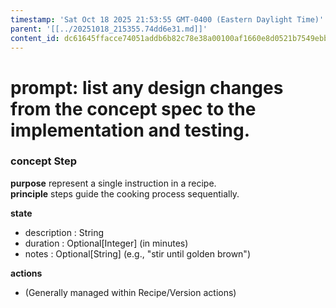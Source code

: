 ```yaml
---
timestamp: 'Sat Oct 18 2025 21:53:55 GMT-0400 (Eastern Daylight Time)'
parent: '[[../20251018_215355.74dd6e31.md]]'
content_id: dc61645ffacce74051addb6b82c78e38a00100af1660e8d0521b7549ebb42b1f
---
```


# prompt: list any design changes from the concept spec to the implementation and testing.

### concept Step

**purpose** represent a single instruction in a recipe.\
**principle** steps guide the cooking process sequentially.

**state**

* description : String
* duration : Optional\[Integer] (in minutes)
* notes : Optional\[String] (e.g., "stir until golden brown")

**actions**

* (Generally managed within Recipe/Version actions)

